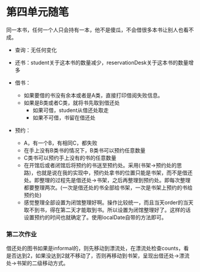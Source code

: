 # 第四单元随笔

同一本书，任何一个人只会持有一本，他不是傻瓜，不会借很多本书让别人也看不成。

- 查询：无任何变化

- 还书：student关于这本书的数量减少，reservationDesk关于这本书的数量增多

- 借书：

  - 如果要借的书没有余本或者是A类，直接打印借阅失败信息。
  - 如果是B类或者C类，就将书先取到借还处
    - 如果可借，student从借还处取走
    - 如果不可借，书留在借还处

- 预约：

  - A，有一个B，有相同C，都失败
  - 在手上没有B类书的情况下，B类书可以预约任意数量
  - C类书可以预约手上没有的书的任意数量
  - 在开馆后或者闭馆后将预约的书送至预约处。采用(书架->预约处的思路)，也就是说在我的实现中，预约处拿书的位置只能是书架，而不是借还处。即整理的过程先是借还处->书架，之后再整理到预约处。即每次整理都要整理两次。(一次是借还处的书全部给书架，一次是书架上预约的书给预约处)
  - 感觉整理全部设置为闭馆整理好啊。操作比较统一，而且当天order的当天取不到书，得在第二天才能取到书。所以设置为闭馆整理好了。这样的话设置预约的时间也就确定了。使用localDate自带的方法即可。

  

### 第二次作业

借还处的图书如果是informal的，则先移动到漂流处，在漂流处检查counts，看是否达到2，如果没达到2就不移动了，否则再移动到书架，呈现出借还处->漂流处->书架的二级移动方式。